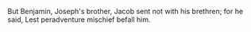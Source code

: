 But Benjamin, Joseph's brother, Jacob sent not with his brethren; for he said, Lest peradventure mischief befall him.
